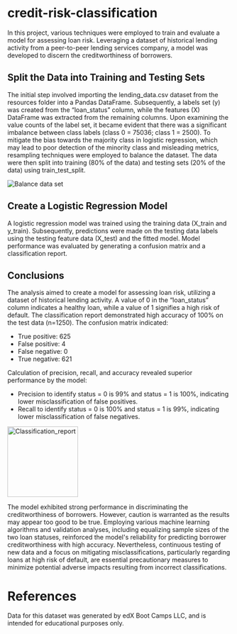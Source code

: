 # credit-risk-classification

In this project, various techniques were employed to train and evaluate a model for assessing loan risk. Leveraging a dataset of historical lending activity from a peer-to-peer lending services company, a model was developed to discern the creditworthiness of borrowers.


## Split the Data into Training and Testing Sets
The initial step involved importing the lending_data.csv dataset from the resources folder into a Pandas DataFrame. Subsequently, a labels set (y) was created from the “loan_status” column, while the features (X) DataFrame was extracted from the remaining columns. Upon examining the value counts of the label set, it became evident that there was a significant imbalance between class labels (class 0 = 75036; class 1 = 2500). To mitigate the bias towards the majority class in logistic regression, which may lead to poor detection of the minority class and misleading metrics, resampling techniques were employed to balance the dataset. The data were then split into training (80% of the data) and testing sets (20% of the data) using train_test_split.


![Balance data set](https://github.com/MarcoN16/credit-risk-classification/assets/150491559/3e1c8006-d92d-411b-82bf-682d72195ea9)


## Create a Logistic Regression Model
A logistic regression model was trained using the training data (X_train and y_train). Subsequently, predictions were made on the testing data labels using the testing feature data (X_test) and the fitted model. Model performance was evaluated by generating a confusion matrix and a classification report.

## Conclusions
The analysis aimed to create a model for assessing loan risk, utilizing a dataset of historical lending activity. A value of 0 in the “loan_status” column indicates a healthy loan, while a value of 1 signifies a high risk of default. The classification report demonstrated high accuracy of 100% on the test data (n=1250). The confusion matrix indicated:
-	True positive: 625
-	False positive: 4
-	False negative: 0
-	True negative: 621

Calculation of precision, recall, and accuracy revealed superior performance by the model:
-	Precision to identify status = 0 is 99% and status = 1 is 100%, indicating lower misclassification of false positives.
-	Recall to identify status = 0 is  100% and status = 1 is 99%, indicating lower misclassification of false negatives.

<img width="159" alt="Classification_report" src="https://github.com/MarcoN16/credit-risk-classification/assets/150491559/33e8474c-ae7e-4fd1-956b-55a5ae6d3a92">



The model exhibited strong performance in discriminating the creditworthiness of borrowers. However, caution is warranted as the results may appear too good to be true. Employing various machine learning algorithms and validation analyses, including equalizing sample sizes of the two loan statuses, reinforced the model's reliability for predicting borrower creditworthiness with high accuracy. Nevertheless, continuous testing of new data and a focus on mitigating misclassifications, particularly regarding loans at high risk of default, are essential precautionary measures to minimize potential adverse impacts resulting from incorrect classifications.


# References
Data for this dataset was generated by edX Boot Camps LLC, and is intended for educational purposes only.

